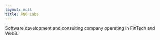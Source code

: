 ```yaml
---
layout: null
title: RNG Labs
---
```


Software development and consulting company operating in FinTech and Web3. 
